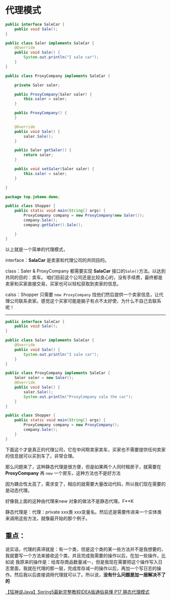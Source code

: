 # 代理模式
```java
public interface SaleCar {
    public void Sale();
}
```

```java
public class Saler implements SaleCar {
    @Override
    public void Sale() {
        System.out.println("I sale car");
    }
}
```

```java
public class ProxyCompany implements SaleCar {

    private Saler saler;

    public ProxyCompany(Saler saler) {
        this.saler = saler;
    }

    public ProxyCompany() {
    }

    @Override
    public void Sale() {
        saler.Sale();
    }

    public Saler getSaler() {
        return saler;
    }

    public void setSaler(Saler saler) {
        this.saler = saler;
    }

}
```

```java
package top.jokeme.demo;

public class Shopper {
    public static void main(String[] args) {
        ProxyCompany company = new ProxyCompany(new Saler());
        company.Sale();
        company.getSaler().Sale();

    }
}
```

以上就是一个简单的代理模式，

interface：**SalaCar** 是卖家和代理公司的共同目的。

class：Saler & ProxyCompany 都需要实现 **SalaCar** 接口的`Sale()`方法。以达到共同的目的：卖车。
咱们目前这个公司还是比较良心的，没有手续费，最终都是卖家和买家直接交易，买家也可以轻松获取到卖家的信息。

calss：Shopper 只需要 `new ProxyCompany` 找他们然后提供一个卖家信息，让代理公司联系卖家。感觉这个买家可能是脑子有点不太好使，为什么不自己去联系呢！

---

```java
public interface SaleCar {
    public void Sale();
}
```

```java
public class Saler implements SaleCar {
    @Override
    public void Sale() {
        System.out.println("I sale car");
    }
}
```


```java
public class ProxyCompany implements SaleCar {
    Saler saler = new Saler();
    @Override
    public void Sale() {
        saler.Sale();
        System.out.println("ProxyCompany sala the car");
    }
}
```

```java
public class Shopper {
    public static void main(String[] args) {
        ProxyCompany company = new ProxyCompany();
        company.Sale();
    }
}
```
下面这个才是真正的代理公司，它在中间帮卖家卖车，买家也不需要提供任何卖家的信息就可以买到车了。非常合理。


那么问题来了，这种静态代理是很方便，但是如果两个人同时租房子，就需要在 **ProxyCompany** 再 `new` 一个房东，这种方法也不是好方法

因为耦合性太高了，需求变了，相应的就需要大量改动代码，所以我们现在需要的是动态代理。

好像我上面的这种由代理来new 对象的做法不是静态代理。F**K

静态代理是：代理：private xxx类 xxx变量名。然后还是需要传进来一个实体类来调用这些方法，就像最开始的那个例子。

## 重点：

说实话，代理的真谛就是：有一个类，但是这个类的某一些方法并不是我想要的，我就要写一个方法来接收这个类，并且完成我需要的操作以后，在加一些操作，比如说
我原来的操作是：给库存商品数量减一，但是我现在需要把这个操作写入日志里面，我就在代理的那一层，完成库存减一的操作以后，再加一个写日志的操作。然后我以后直接调用代理就可以了。所以说，**没有什么问题是加一层解决不了的**







[【狂神说Java】Spring5最新完整教程IDEA版通俗易懂 P17 静态代理模式 ](https://www.bilibili.com/video/BV1WE411d7Dv?p=17)


